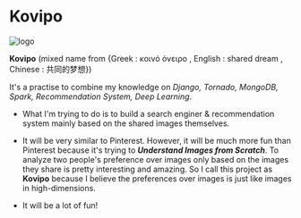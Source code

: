 # Kovipo
![logo](http://bknation.org/wp-content/uploads/2015/01/bknation_dreams2.jpg.jpg)

__Kovipo__ (mixed name from {Greek : κοινό όνειρο , English : shared dream , Chinese : 共同的梦想})

It's a practise to combine my knowledge on _Django, Tornado, MongoDB, Spark, Recommendation System, Deep Learning_.

+ What I'm trying to do is to build a search enginer & recommendation system mainly based on the shared images themselves.

+ It will be very similar to Pinterest. However, it will be much more fun than Pinterest because it's trying to ___Understand Images from Scratch___. To analyze two people's preference over images only based on the images they share is pretty interesting and amazing. So I call this project as __Kovipo__ because I believe the preferences over images is just like images in high-dimensions.

+ It will be a lot of fun!
